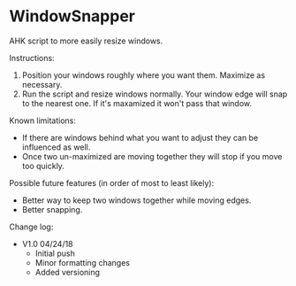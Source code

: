 # WindowSnapper
AHK script to more easily resize windows.

Instructions:
1. Position your windows roughly where you want them. Maximize as necessary.
2. Run the script and resize windows normally.
   Your window edge will snap to the nearest one.
   If it's maxamized it won't pass that window.

Known limitations:
* If there are windows behind what you want to adjust they can be influenced as well.
* Once two un-maximized are moving together they will stop if you move too quickly.

Possible future features (in order of most to least likely):
* Better way to keep two windows together while moving edges.
* Better snapping.

Change log:
* V1.0 04/24/18
  * Initial push
  * Minor formatting changes
  * Added versioning